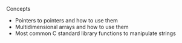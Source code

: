 Concepts
- Pointers to pointers and how to use them
- Multidimensional arrays and how to use them
- Most common C standard library functions to manipulate strings
